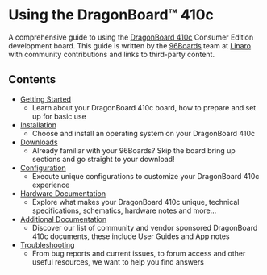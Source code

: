 # Using the DragonBoard™ 410c

A comprehensive guide to using the [DragonBoard 410c](https://www.96boards.org/products/ce/dragonboard410c/) Consumer Edition development board. This guide is written by the [96Boards](https://www.96boards.org) team at [Linaro](http://www.linaro.org) with community contributions and links to third-party content.

## Contents

- [Getting Started](Quickstart/README.md)
   - Learn about your DragonBoard 410c board, how to prepare and set up for basic use
- [Installation](Installation/README.md)
   - Choose and install an operating system on your DragonBoard 410c
- [Downloads](Downloads/README.md)
   - Already familiar with your 96Boards? Skip the board bring up sections and go straight to your download!
- [Configuration](Configuration/README.md)
   - Execute unique configurations to customize your DragonBoard 410c experience
- [Hardware Documentation](HardwareDocs/README.md)
   - Explore what makes your DragonBoard 410c unique, technical specifications, schematics, hardware notes and more...
- [Additional Documentation](AdditionalDocs/README.md)
   - Discover our list of community and vendor sponsored DragonBoard 410c documents, these include User Guides and App notes
- [Troubleshooting](Troubleshooting/README.md)
   - From bug reports and current issues, to forum access and other useful resources, we want to help you find answers
